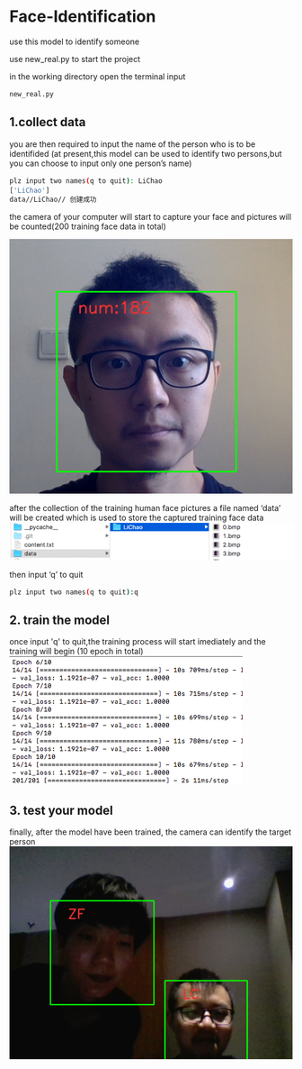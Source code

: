 # Face-Identification
use this model to identify someone

use new_real.py  to start the project

in the working directory 
open the terminal 
input
```bash
new_real.py 
```
##  1.collect data 
you are then required to input the name of the person who is to be identifided
(at present,this model can be used to identify two persons,but you can choose to input only one person’s name)

```bash
plz input two names(q to quit): LiChao
['LiChao']
data//LiChao// 创建成功
```

the camera of your computer will start to capture your face
and pictures will be counted(200 training face data in total)


![](https://github.com/Nirvana1024/Face-Identification/raw/master/captured_faces.png)


after the collection of the training human face pictures
a file named ‘data’ will be created which is used to store the captured training face data
![](https://github.com/Nirvana1024/Face-Identification/raw/master/data_file.png)

then input ‘q’ to quit
```bash
plz input two names(q to quit):q

```


## 2. train the model
once input 'q' to quit,the training process will start imediately
and the training will begin (10 epoch in total)
![](https://github.com/Nirvana1024/Face-Identification/raw/master/train.png)


## 3. test your model 
finally, after the model have been trained, the camera can identify the target person
![](https://github.com/Nirvana1024/Face-Identification/raw/master/predict.png)
